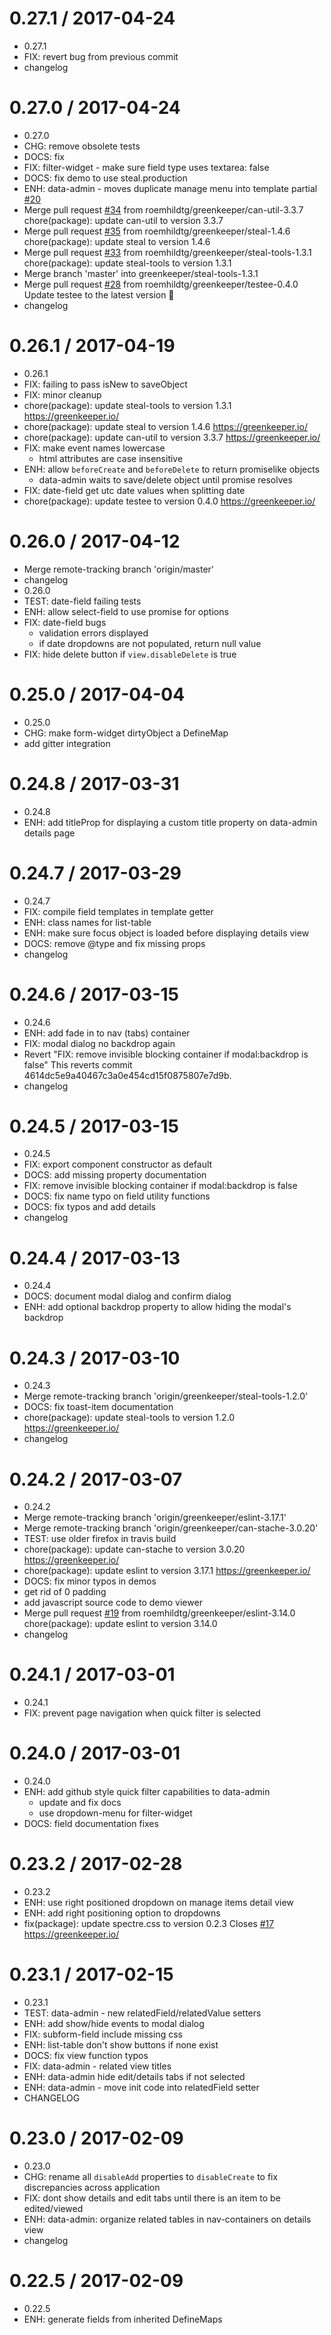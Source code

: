 0.27.1 / 2017-04-24
===================

  * 0.27.1
  * FIX: revert bug from previous commit
  * changelog

0.27.0 / 2017-04-24
===================

  * 0.27.0
  * CHG: remove obsolete tests
  * DOCS: fix
  * FIX: filter-widget - make sure field type uses textarea: false
  * DOCS: fix demo to use steal.production
  * ENH: data-admin - moves duplicate manage menu into template partial [#20](https://github.com/roemhildtg/spectre-canjs/issues/20)
  * Merge pull request [#34](https://github.com/roemhildtg/spectre-canjs/issues/34) from roemhildtg/greenkeeper/can-util-3.3.7
    chore(package): update can-util to version 3.3.7
  * Merge pull request [#35](https://github.com/roemhildtg/spectre-canjs/issues/35) from roemhildtg/greenkeeper/steal-1.4.6
    chore(package): update steal to version 1.4.6
  * Merge pull request [#33](https://github.com/roemhildtg/spectre-canjs/issues/33) from roemhildtg/greenkeeper/steal-tools-1.3.1
    chore(package): update steal-tools to version 1.3.1
  * Merge branch 'master' into greenkeeper/steal-tools-1.3.1
  * Merge pull request [#28](https://github.com/roemhildtg/spectre-canjs/issues/28) from roemhildtg/greenkeeper/testee-0.4.0
    Update testee to the latest version 🚀
  * changelog

0.26.1 / 2017-04-19
===================

  * 0.26.1
  * FIX: failing to pass isNew to saveObject
  * FIX: minor cleanup
  * chore(package): update steal-tools to version 1.3.1
    https://greenkeeper.io/
  * chore(package): update steal to version 1.4.6
    https://greenkeeper.io/
  * chore(package): update can-util to version 3.3.7
    https://greenkeeper.io/
  * FIX: make event names lowercase
    - html attributes are case insensitive
  * ENH: allow `beforeCreate` and `beforeDelete` to return promiselike objects
    - data-admin waits to save/delete object until promise resolves
  * FIX: date-field get utc date values when splitting date
  * chore(package): update testee to version 0.4.0
    https://greenkeeper.io/

0.26.0 / 2017-04-12
===================

  * Merge remote-tracking branch 'origin/master'
  * changelog
  * 0.26.0
  * TEST: date-field failing tests
  * ENH: allow select-field to use promise for options
  * FIX: date-field bugs
    - validation errors displayed
    - if date dropdowns are not populated, return null value
  * FIX: hide delete button if `view.disableDelete` is true

0.25.0 / 2017-04-04
===================

  * 0.25.0
  * CHG: make form-widget dirtyObject a DefineMap
  * add gitter integration

0.24.8 / 2017-03-31
===================

  * 0.24.8
  * ENH: add titleProp for displaying a custom title property on data-admin details page

0.24.7 / 2017-03-29
===================

  * 0.24.7
  * FIX: compile field templates in template getter
  * ENH: class names for list-table
  * ENH: make sure focus object is loaded before displaying details view
  * DOCS: remove @type and fix missing props
  * changelog

0.24.6 / 2017-03-15
===================

  * 0.24.6
  * ENH: add fade in to nav (tabs) container
  * FIX: modal dialog no backdrop again
  * Revert "FIX: remove invisible blocking container if modal:backdrop is false"
    This reverts commit 4614dc5e9a40467c3a0e454cd15f0875807e7d9b.
  * changelog

0.24.5 / 2017-03-15
===================

  * 0.24.5
  * FIX: export component constructor as default
  * DOCS: add missing property documentation
  * FIX: remove invisible blocking container if modal:backdrop is false
  * DOCS: fix name typo on field utility functions
  * DOCS: fix typos and add details
  * changelog

0.24.4 / 2017-03-13
===================

  * 0.24.4
  * DOCS: document modal dialog and confirm dialog
  * ENH: add optional backdrop property to allow hiding the modal's backdrop

0.24.3 / 2017-03-10
===================

  * 0.24.3
  * Merge remote-tracking branch 'origin/greenkeeper/steal-tools-1.2.0'
  * DOCS: fix toast-item documentation
  * chore(package): update steal-tools to version 1.2.0
    https://greenkeeper.io/
  * changelog

0.24.2 / 2017-03-07
===================

  * 0.24.2
  * Merge remote-tracking branch 'origin/greenkeeper/eslint-3.17.1'
  * Merge remote-tracking branch 'origin/greenkeeper/can-stache-3.0.20'
  * TEST: use older firefox in travis build
  * chore(package): update can-stache to version 3.0.20
    https://greenkeeper.io/
  * chore(package): update eslint to version 3.17.1
    https://greenkeeper.io/
  * DOCS: fix minor typos in demos
  * get rid of 0 padding
  * add javascript source code to demo viewer
  * Merge pull request [#19](https://github.com/roemhildtg/spectre-canjs/issues/19) from roemhildtg/greenkeeper/eslint-3.14.0
    chore(package): update eslint to version 3.14.0
  * changelog

0.24.1 / 2017-03-01
===================

  * 0.24.1
  * FIX: prevent page navigation when quick filter is selected

0.24.0 / 2017-03-01
===================

  * 0.24.0
  * ENH: add github style quick filter capabilities to data-admin
    - update and fix docs
    - use dropdown-menu for filter-widget
  * DOCS: field documentation fixes

0.23.2 / 2017-02-28
===================

  * 0.23.2
  * ENH: use right positioned dropdown on manage items detail view
  * ENH: add right positioning option to dropdowns
  * fix(package): update spectre.css to version 0.2.3
    Closes [#17](https://github.com/roemhildtg/spectre-canjs/issues/17)
    https://greenkeeper.io/

0.23.1 / 2017-02-15
===================

  * 0.23.1
  * TEST: data-admin - new relatedField/relatedValue setters
  * ENH: add show/hide events to modal dialog
  * FIX: subform-field include missing css
  * ENH: list-table don't show buttons if none exist
  * DOCS: fix view function typos
  * FIX: data-admin - related view titles
  * ENH: data-admin hide edit/details tabs if not selected
  * ENH: data-admin - move init code into relatedField setter
  * CHANGELOG

0.23.0 / 2017-02-09
===================

  * 0.23.0
  * CHG: rename all `disableAdd` properties to `disableCreate` to fix discrepancies across application
  * FIX: dont show details and edit tabs until there is an item to be edited/viewed
  * ENH: data-admin: organize related tables in nav-containers on details view
  * changelog

0.22.5 / 2017-02-09
===================

  * 0.22.5
  * ENH: generate fields from inherited DefineMaps
